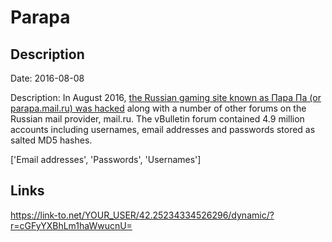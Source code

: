 # Parapa

## Description

Date: 2016-08-08

Description:
In August 2016, <a href="http://www.zdnet.com/article/over-25-million-accounts-stolen-after-mail-ru-forums-raided-by-hackers/" target="_blank" rel="noopener">the Russian gaming site known as Пара Па (or parapa.mail.ru) was hacked</a> along with a number of other forums on the Russian mail provider, mail.ru. The vBulletin forum contained 4.9 million accounts including usernames, email addresses and passwords stored as salted MD5 hashes.


['Email addresses', 'Passwords', 'Usernames']

## Links

https://link-to.net/YOUR_USER/42.25234334526296/dynamic/?r=cGFyYXBhLm1haWwucnU=